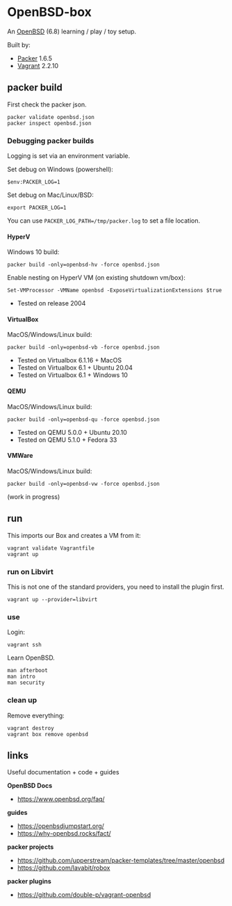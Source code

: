 # OpenBSD-box

An [OpenBSD](https://www.openbsd.org/) (6.8) learning / play / toy setup.

Built by:

* [Packer](https://www.packer.io/) 1.6.5
* [Vagrant](https://www.vagrantup.com/) 2.2.10

## packer build

First check the packer json.

```shell
packer validate openbsd.json
packer inspect openbsd.json
```

### Debugging packer builds

Logging is set via an environment variable.

Set debug on Windows (powershell):

```shell
$env:PACKER_LOG=1
```

Set debug on Mac/Linux/BSD:

```shell
export PACKER_LOG=1
```

You can use `PACKER_LOG_PATH=/tmp/packer.log` to set a file location.

#### HyperV

Windows 10 build:

```shell
packer build -only=openbsd-hv -force openbsd.json
```

Enable nesting on HyperV VM (on existing shutdown vm/box):

```shell
Set-VMProcessor -VMName openbsd -ExposeVirtualizationExtensions $true
```

* Tested on release 2004

#### VirtualBox

MacOS/Windows/Linux build:

```shell
packer build -only=openbsd-vb -force openbsd.json
```

* Tested on Virtualbox 6.1.16 + MacOS
* Tested on Virtualbox 6.1 + Ubuntu 20.04
* Tested on Virtualbox 6.1 + Windows 10

#### QEMU

MacOS/Windows/Linux build:

```shell
packer build -only=openbsd-qu -force openbsd.json
```

* Tested on QEMU 5.0.0 + Ubuntu 20.10
* Tested on QEMU 5.1.0 + Fedora 33

#### VMWare

MacOS/Windows/Linux build:

```shell
packer build -only=openbsd-vw -force openbsd.json
```

(work in progress)

## run

This imports our Box and creates a VM from it:

```shell
vagrant validate Vagrantfile
vagrant up
```

### run on Libvirt

This is not one of the standard providers, you need to install the plugin first.

```shell
vagrant up --provider=libvirt
```

### use

Login:

```shell
vagrant ssh
```

Learn OpenBSD.

```shell
man afterboot
man intro
man security
```

### clean up

Remove everything:

```shell
vagrant destroy
vagrant box remove openbsd
```

## links

Useful documentation + code + guides

**OpenBSD Docs**
* https://www.openbsd.org/faq/

**guides**
* https://openbsdjumpstart.org/
* https://why-openbsd.rocks/fact/

**packer projects**
* https://github.com/upperstream/packer-templates/tree/master/openbsd
* https://github.com/lavabit/robox

**packer plugins**
* https://github.com/double-p/vagrant-openbsd
